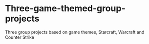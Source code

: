 # Three-game-themed-group-projects
Three group projects based on game themes, Starcraft, Warcraft and Counter Strike
